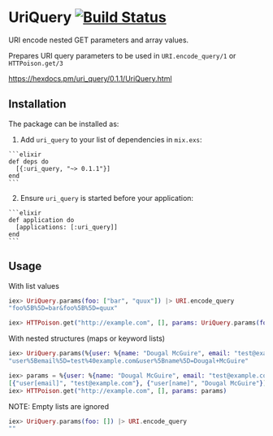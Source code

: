 # UriQuery [![Build Status](https://travis-ci.org/shhavel/uri_query.svg?branch=master)](https://travis-ci.org/shhavel/uri_query)

URI encode nested GET parameters and array values.

Prepares URI query parameters to be used in `URI.encode_query/1` or `HTTPoison.get/3`

https://hexdocs.pm/uri_query/0.1.1/UriQuery.html

## Installation

The package can be installed as:

  1. Add `uri_query` to your list of dependencies in `mix.exs`:

    ```elixir
    def deps do
      [{:uri_query, "~> 0.1.1"}]
    end
    ```

  2. Ensure `uri_query` is started before your application:

    ```elixir
    def application do
      [applications: [:uri_query]]
    end
    ```

## Usage

With list values

```elixir
iex> UriQuery.params(foo: ["bar", "quux"]) |> URI.encode_query
"foo%5B%5D=bar&foo%5B%5D=quux"

iex> HTTPoison.get("http://example.com", [], params: UriQuery.params(foo: ["bar", "quux"]))
```

With nested structures (maps or keyword lists)

```elixir
iex> UriQuery.params(%{user: %{name: "Dougal McGuire", email: "test@example.com"}}) |> URI.encode_query
"user%5Bemail%5D=test%40example.com&user%5Bname%5D=Dougal+McGuire"

iex> params = %{user: %{name: "Dougal McGuire", email: "test@example.com"}} |> UriQuery.params
[{"user[email]", "test@example.com"}, {"user[name]", "Dougal McGuire"}]
iex> HTTPoison.get("http://example.com", [], params: params)
```

NOTE: Empty lists are ignored

```elixir
iex> UriQuery.params(foo: []) |> URI.encode_query
""
```
